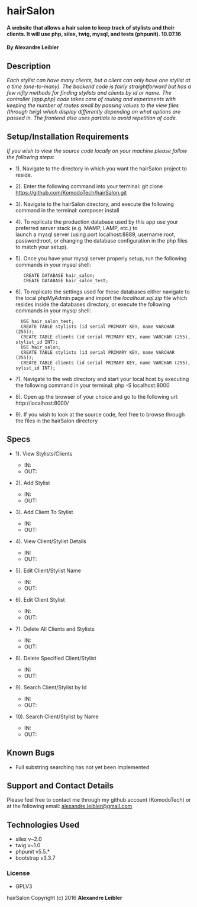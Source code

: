 # hairSalon

#### A website that allows a hair salon to keep track of stylists and their clients. It will use php, silex, twig, mysql, and tests (phpunit). 10.07.16

#### By **Alexandre Leibler**


## Description

_Each stylist can have many clients, but a client can only have one stylist at a time (one-to-many). The backend code is fairly straightforward but has a few nifty methods for finding stylists and clients by id or name. The controller (app.php) code takes care of routing and experiments with keeping the number of routes small by passing values to the view files (through twig) which display differently depending on what options are passed in. The frontend also uses partials to avoid repetition of code._


## Setup/Installation Requirements

_If you wish to view the source code locally on your machine please follow the following steps:_

  +  1). Navigate to the directory in which you want the hairSalon project to reside.

  +  2). Enter the following command into your terminal:
        git clone https://github.com/KomodoTech/hairSalon.git

  +  3). Navigate to the hairSalon directory, and execute the following command in the terminal:
          composer install
  
  +  4). To replicate the production database used by this app use your preferred server stack (e.g. MAMP, LAMP, etc.) to   
         launch a mysql server (using port localhost:8889, username:root, password:root, or changing the database 
         configuration in the php files to match your setup).
  
  +  5). Once you have your mysql server properly setup, run the following commands in your mysql shell:
         
            CREATE DATABASE hair_salon;
            CREATE DATABASE hair_salon_test;
  
  +  6). To replicate the settings used for these databases either navigate to the local phpMyAdmin page and import the 
         _localhost.sql.zip_ file which resides inside the databases directory, or execute the following commands in your 
         mysql shell:
         
           USE hair_salon_test;
           CREATE TABLE stylists (id serial PRIMARY KEY, name VARCHAR (255));
           CREATE TABLE clients (id serial PRIMARY KEY, name VARCHAR (255), stylist_id INT);
           USE hair_salon;
           CREATE TABLE stylists (id serial PRIMARY KEY, name VARCHAR (255));
           CREATE TABLE clients (id serial PRIMARY KEY, name VARCHAR (255), sylist_id INT);

  +  7). Navigate to the web directory and start your local host by executing the following command in your terminal:
          php -S localhost:8000

  +  8). Open up the browser of your choice and go to the following url:
          http://localhost:8000/

  +  9). If you wish to look at the source code, feel free to browse through the files in the hairSalon directory


## Specs

* 1). View Stylists/Clients
  + IN:  
  + OUT: 

* 2). Add Stylist
  + IN:  
  + OUT: 

* 3). Add Client To Stylist
  + IN:  
  + OUT: 

* 4). View Client/Stylist Details
  + IN:  
  + OUT: 

* 5). Edit Client/Stylist Name
  + IN:  
  + OUT: 

* 6). Edit Client Stylist
  + IN: 
  + OUT: 

* 7). Delete All Clients and Stylists
  + IN:
  + OUT:

* 8). Delete Specified Client/Stylist
  + IN:
  + OUT:
  
* 9). Search Client/Stylist by Id
  + IN:
  + OUT:
 
* 10). Search Client/Stylist by Name
  + IN:
  + OUT:

## Known Bugs

+ Full substring searching has not yet been implemented


## Support and Contact Details

Please feel free to contact me through my github account (KomodoTech) or at the following email:
    alexandre.leibler@gmail.com

## Technologies Used

* silex v~2.0
* twig v~1.0
* phpunit v5.5.*
* bootstrap v3.3.7



### License

* GPLV3

hairSalon Copyright (c) 2016 **Alexandre Leibler**
